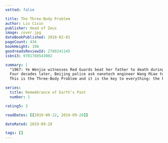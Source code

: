 ```yaml
---
vetted: false

title: The Three-Body Problem
author: Liu Cixin
publisher: Head of Zeus
image: cover.jpg
dateBookPublished: 2018-02-01
pageCount: 434
bookHeight: 198
goodreadsReviewId: 2780241145
isbn13: 9781788543002

summary: |
  "1967: Ye Wenjie witnesses Red Guards beat her father to death during China's Cultural Revolution. This singular event will shape not only the rest of her life but also the future of mankind.
  Four decades later, Beijing police ask nanotech engineer Wang Miao to infiltrate a secretive cabal of scientists after a spate of inexplicable suicides. Wang's investigation will lead him to a mysterious online game and immerse him in a virtual world ruled by the intractable and unpredicatable interaction of its three suns.
  This is the Three-Body Problem and it is the key to everything: the key to the scientists' deaths, the key to a conspiracy that spans light-years and the key to the extinction-level threat humanity now faces."

series:
  title: Remembrance of Earth’s Past
  number: 1

rating5: 3

readDates: [[2019-09-22, 2019-09-28]]

dateRated: 2019-09-28

tags: []
---
```

